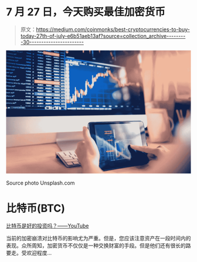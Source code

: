 # 7 月 27 日，今天购买最佳加密货币

> 原文：<https://medium.com/coinmonks/best-cryptocurrencies-to-buy-today-27th-of-july-e6b51aeb13af?source=collection_archive---------30----------------------->

![](img/54b938dbca09995e1bbecca194158890.png)

Source photo Unsplash.com

# 比特币(BTC)

[比特币是好的投资吗？——YouTube](https://www.youtube.com/watch?v=EzDpp28DYs4&t=1s)

当前的加密崩溃对比特币的影响尤为严重。但是，您应该注意资产在一段时间内的表现。众所周知，加密货币不仅仅是一种交换财富的手段。但是他们还有很长的路要走。受欢迎程度…